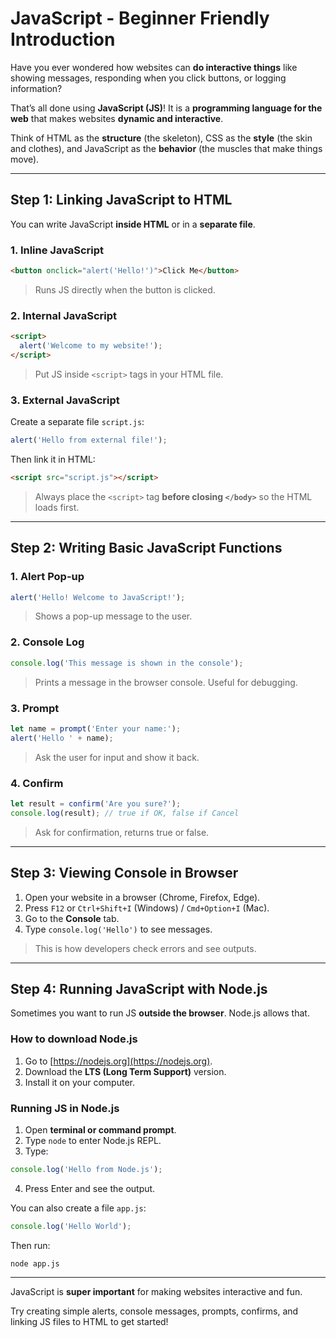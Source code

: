 # JavaScript - Beginner Friendly Introduction

Have you ever wondered how websites can **do interactive things** like showing messages, responding when you click buttons, or logging information? 

That’s all done using **JavaScript (JS)**! It is a **programming language for the web** that makes websites **dynamic and interactive**.

Think of HTML as the **structure** (the skeleton), CSS as the **style** (the skin and clothes), and JavaScript as the **behavior** (the muscles that make things move).

---

## Step 1: Linking JavaScript to HTML

You can write JavaScript **inside HTML** or in a **separate file**.

### 1. Inline JavaScript

```html
<button onclick="alert('Hello!')">Click Me</button>
```

> Runs JS directly when the button is clicked.

### 2. Internal JavaScript

```html
<script>
  alert('Welcome to my website!');
</script>
```

> Put JS inside `<script>` tags in your HTML file.

### 3. External JavaScript

Create a separate file `script.js`:

```javascript
alert('Hello from external file!');
```

Then link it in HTML:

```html
<script src="script.js"></script>
```

> Always place the `<script>` tag **before closing `</body>`** so the HTML loads first.

---

## Step 2: Writing Basic JavaScript Functions

### 1. Alert Pop-up

```javascript
alert('Hello! Welcome to JavaScript!');
```

> Shows a pop-up message to the user.

### 2. Console Log

```javascript
console.log('This message is shown in the console');
```

> Prints a message in the browser console. Useful for debugging.

### 3. Prompt

```javascript
let name = prompt('Enter your name:');
alert('Hello ' + name);
```

> Ask the user for input and show it back.

### 4. Confirm

```javascript
let result = confirm('Are you sure?');
console.log(result); // true if OK, false if Cancel
```

> Ask for confirmation, returns true or false.

---

## Step 3: Viewing Console in Browser

1. Open your website in a browser (Chrome, Firefox, Edge).
2. Press `F12` or `Ctrl+Shift+I` (Windows) / `Cmd+Option+I` (Mac).
3. Go to the **Console** tab.
4. Type `console.log('Hello')` to see messages.

> This is how developers check errors and see outputs.

---

## Step 4: Running JavaScript with Node.js

Sometimes you want to run JS **outside the browser**. Node.js allows that.

### How to download Node.js

1. Go to [https://nodejs.org](https://nodejs.org).
2. Download the **LTS (Long Term Support)** version.
3. Install it on your computer.

### Running JS in Node.js

1. Open **terminal or command prompt**.
2. Type `node` to enter Node.js REPL.
3. Type:

```javascript
console.log('Hello from Node.js');
```

4. Press Enter and see the output.

You can also create a file `app.js`:

```javascript
console.log('Hello World');
```

Then run:

```
node app.js
```

---

JavaScript is **super important** for making websites interactive and fun.

Try creating simple alerts, console messages, prompts, confirms, and linking JS files to HTML to get started!
